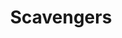 ---
ep: 190
title: "Scavengers"
imglink: "https://live.staticflickr.com/65535/50997609003_2f7f1d8dd6_o.jpg"
thumbnail: "https://live.staticflickr.com/65535/50997609003_eb607650ec_q.jpg"
alt: >
    An armchair with a cane leaning against it. Behind is a tunnel with tins piled next to it, and four pieces of paper on the wall featuring the Magnus Institute owl, a blurry picture of Melanie with Georgie and the Admiral, and two of Arun&#x27;s poems. Below is the quote &quot;&#x27;Careful, she’s very possessive of that chair.&#x27; &#x27;Oh sorry! Didn’t mean to sit on the prophet’s throne!&#x27;&quot; 
name: "Ashes"
---